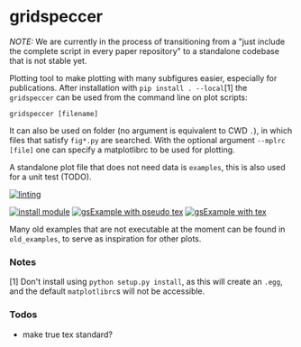 # gridspeccer

*NOTE:* We are currently in the process of transitioning from a "just include the complete script in every paper repository" to a standalone codebase that is not stable yet.

Plotting tool to make plotting with many subfigures easier, especially for publications. 
After installation with `pip install . --local`[1] the `gridspeccer` can be used from the command line on plot scripts:
```
gridspeccer [filename]
```
It can also be used on folder (no argument is equivalent to CWD `.`), in which files that satisfy `fig*.py` are searched.
With the optional argument `--mplrc [file]` one can specify a matplotlibrc to be used for plotting.

A standalone plot file that does not need data is `examples`, this is also used for a unit test (TODO).

[![linting](../../workflows/lint/badge.svg)](../../actions?query=workflow%3Alint)

[![install module](../../workflows/install%20module/badge.svg)](../../actions?query=workflow%3A%22install+module%22)
[![gsExample with pseudo tex](../../workflows/gsExample%20with%20pseudo%20tex/badge.svg)](../../actions?query=workflow%3A%22gsExample+with+pseudo+tex%22)
[![gsExample with tex](../../workflows/gsExample%20with%20tex/badge.svg?branch=master)](../../actions?query=workflow%3A%22gsExample+with+tex%22)

Many old examples that are not executable at the moment can be found in `old_examples`, to serve as inspiration for other plots.


### Notes
[1] Don't install using `python setup.py install`, as this will create an `.egg`, and the default `matplotlibrc`s will not be accessible.

### Todos
* make true tex standard?
